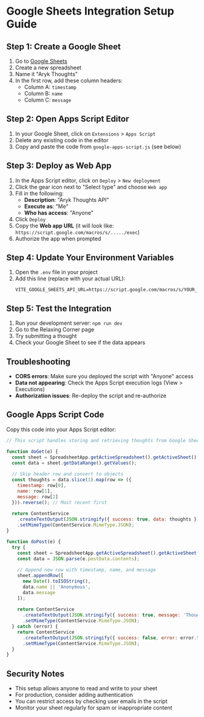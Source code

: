 # Google Sheets Integration Setup Guide

## Step 1: Create a Google Sheet

1. Go to [Google Sheets](https://sheets.google.com)
2. Create a new spreadsheet
3. Name it "Aryk Thoughts"
4. In the first row, add these column headers:
   - Column A: `timestamp`
   - Column B: `name`
   - Column C: `message`

## Step 2: Open Apps Script Editor

1. In your Google Sheet, click on `Extensions` > `Apps Script`
2. Delete any existing code in the editor
3. Copy and paste the code from `google-apps-script.js` (see below)

## Step 3: Deploy as Web App

1. In the Apps Script editor, click on `Deploy` > `New deployment`
2. Click the gear icon next to "Select type" and choose `Web app`
3. Fill in the following:
   - **Description**: "Aryk Thoughts API"
   - **Execute as**: "Me"
   - **Who has access**: "Anyone"
4. Click `Deploy`
5. Copy the **Web app URL** (it will look like: `https://script.google.com/macros/s/...../exec`)
6. Authorize the app when prompted

## Step 4: Update Your Environment Variables

1. Open the `.env` file in your project
2. Add this line (replace with your actual URL):
   ```
   VITE_GOOGLE_SHEETS_API_URL=https://script.google.com/macros/s/YOUR_DEPLOYMENT_ID/exec
   ```

## Step 5: Test the Integration

1. Run your development server: `npm run dev`
2. Go to the Relaxing Corner page
3. Try submitting a thought
4. Check your Google Sheet to see if the data appears

## Troubleshooting

- **CORS errors**: Make sure you deployed the script with "Anyone" access
- **Data not appearing**: Check the Apps Script execution logs (View > Executions)
- **Authorization issues**: Re-deploy the script and re-authorize

## Google Apps Script Code

Copy this code into your Apps Script editor:

```javascript
// This script handles storing and retrieving thoughts from Google Sheets

function doGet(e) {
  const sheet = SpreadsheetApp.getActiveSpreadsheet().getActiveSheet();
  const data = sheet.getDataRange().getValues();
  
  // Skip header row and convert to objects
  const thoughts = data.slice(1).map(row => ({
    timestamp: row[0],
    name: row[1],
    message: row[2]
  })).reverse(); // Most recent first
  
  return ContentService
    .createTextOutput(JSON.stringify({ success: true, data: thoughts }))
    .setMimeType(ContentService.MimeType.JSON);
}

function doPost(e) {
  try {
    const sheet = SpreadsheetApp.getActiveSpreadsheet().getActiveSheet();
    const data = JSON.parse(e.postData.contents);
    
    // Append new row with timestamp, name, and message
    sheet.appendRow([
      new Date().toISOString(),
      data.name || 'Anonymous',
      data.message
    ]);
    
    return ContentService
      .createTextOutput(JSON.stringify({ success: true, message: 'Thought saved successfully' }))
      .setMimeType(ContentService.MimeType.JSON);
  } catch (error) {
    return ContentService
      .createTextOutput(JSON.stringify({ success: false, error: error.toString() }))
      .setMimeType(ContentService.MimeType.JSON);
  }
}
```

## Security Notes

- This setup allows anyone to read and write to your sheet
- For production, consider adding authentication
- You can restrict access by checking user emails in the script
- Monitor your sheet regularly for spam or inappropriate content
